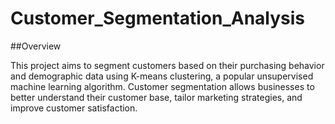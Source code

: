 # Customer_Segmentation_Analysis

##Overview

This project aims to segment customers based on their purchasing behavior and demographic data using K-means clustering, a popular unsupervised machine learning algorithm. Customer segmentation allows businesses to better understand their customer base, tailor marketing strategies, and improve customer satisfaction.

